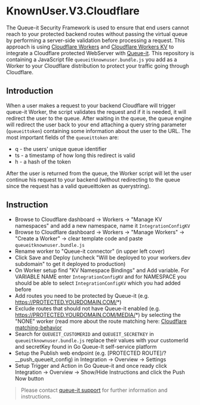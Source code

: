 # KnownUser.V3.Cloudflare
The Queue-it Security Framework is used to ensure that end users cannot reach to your protected backend routes without passing the virtual queue by performing a server-side validation before processing a request. This approach is using [Cloudflare Workers](https://developers.cloudflare.com/workers/] ) and [Cloudflare Workers KV](https://developers.cloudflare.com/workers/kv/) to integrate a Cloudflare protected WebServer with [Queue-it](https://queue-it.com/). This repository is containing a JavaScript file `queueitknownuser.bundle.js` you add as a Worker to your Cloudflare distribution to protect your traffic going through Cloudflare. 
## Introduction
When a user makes a request to your backend Cloudflare will trigger queue-it Worker, the  script validates the request and if it is needed, it will redirect the user to the queue. After waiting in the queue, the queue engine will redirect the user back to your end attaching a query string parameter (`queueittoken`) containing some information about the user to the URL.
The most important fields of the `queueittoken` are:

- q - the users' unique queue identifier
- ts - a timestamp of how long this redirect is valid
- h - a hash of the token

After the user is returned from the queue, the Worker script will let the user continue his request to your backend (without redirecting to the queue since the request has a valid queueittoken as querystring).

## Instruction
*  Browse to Cloudflare dashboard -> Workers -> "Manage KV namespaces" and add a new namespace, name it `IntegrationConfigKV`
*  Browse to  Cloudflare dashboard -> Workers -> "Manage Workers" -> "Create a Worker" -> clear template code and paste `queueitknownuser.bundle.js` 
*  Rename worker to "Queue-it connector" (in upper left cover)
*  Click Save and Deploy (uncheck "Will be deployed to your workers.dev subdomain" to get it deployed to production)
*  On Worker setup find "KV Namespace Bindings" and Add variable. For VARIABLE NAME enter `IntegrationConfigKV` and for NAMESPACE you should be able to select `IntegrationConfigKV` which you had added before
*  Add routes you need to be protected by Queue-it (e.g. https://PROTECTED.YOURDOMAIN.COM/*)
*  Exclude routes that should not have Queue-it enabled (e.g. https://PROTECTED.YOURDOMAIN.COM/MEDIA/*) by selecting the "NONE" worker (read more about the route matching here: [Cloudflare matching-behavior](https://developers.cloudflare.com/workers/about/routes/#matching-behavior)
*  Search for `QUEUEIT_CUSTOMERID` and `QUEUEIT_SECRETKEY` in `queueitknownuser.bundle.js` replace their values with your customerId and secretKey found in Go Queue-It self-service platform 
*  Setup the Publish web endpoint (e.g. [PROTECTED ROUTE]/?__push_queueit_config)  in Integration -> Overview -> Settings 
*  Setup Trigger and Action in Go Queue-it and once ready click Integration -> Overview -> Show/Hide Instructions and click the Push Now button
>Please contact [queue-it support](https://support.queue-it.com/hc/en-us) for further information and instructions.
 
